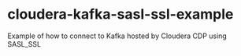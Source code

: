 # cloudera-kafka-sasl-ssl-example
Example of how to connect to Kafka hosted by Cloudera CDP using SASL_SSL
